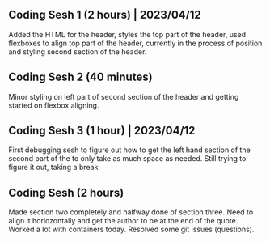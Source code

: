 ## Coding Sesh 1 (2 hours) | 2023/04/12
Added the HTML for the header, styles the top part of the header, used flexboxes to align top part of the header, currently in the process of position and styling second section of the header.

## Coding Sesh 2 (40 minutes)
Minor styling on left part of second section of the header and getting started on flexbox aligning. 

## Coding Sesh 3 (1 hour) | 2023/04/12
First debugging sesh to figure out how to get the left hand section of the second part of the to only take as much space as needed. Still trying to figure it out, taking a break. 

## Coding Sesh (2 hours)
Made section two completely and halfway done of section three. Need to align it horiozontally and get the author to be at the end of the quote. Worked a lot with containers today. Resolved some git issues (questions). 